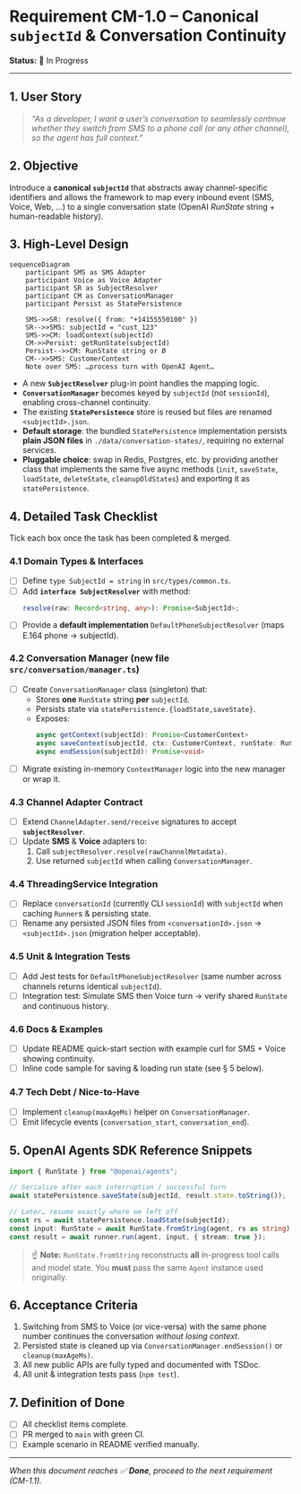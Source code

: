 # Requirement CM-1.0 – Canonical `subjectId` & Conversation Continuity

**Status:** 🚧 In Progress

---

## 1. User Story

> *“As a developer, I want a user’s conversation to seamlessly continue whether they switch from SMS to a phone call (or any other channel), so the agent has full context.”*

## 2. Objective

Introduce a **canonical `subjectId`** that abstracts away channel-specific identifiers and allows the framework to map every inbound event (SMS, Voice, Web, …) to a single conversation state (OpenAI *RunState* string + human-readable history).

## 3. High-Level Design

```mermaid
sequenceDiagram
    participant SMS as SMS Adapter
    participant Voice as Voice Adapter
    participant SR as SubjectResolver
    participant CM as ConversationManager
    participant Persist as StatePersistence

    SMS->>SR: resolve({ from: "+14155550100" })
    SR-->>SMS: subjectId = "cust_123"
    SMS->>CM: loadContext(subjectId)
    CM->>Persist: getRunState(subjectId)
    Persist-->>CM: RunState string or Ø
    CM-->>SMS: CustomerContext
    Note over SMS: …process turn with OpenAI Agent…
```

* A new **`SubjectResolver`** plug-in point handles the mapping logic.
* **`ConversationManager`** becomes keyed by `subjectId` (not `sessionId`), enabling cross-channel continuity.
* The existing **`StatePersistence`** store is reused but files are renamed `<subjectId>.json`.
* **Default storage**: the bundled `StatePersistence` implementation persists **plain JSON files** in `./data/conversation-states/`, requiring no external services.
* **Pluggable choice**: swap in Redis, Postgres, etc. by providing another class that implements the same five async methods (`init`, `saveState`, `loadState`, `deleteState`, `cleanupOldStates`) and exporting it as `statePersistence`.

## 4. Detailed Task Checklist

Tick each box once the task has been completed & merged.

### 4.1  Domain Types & Interfaces

- [ ] Define `type SubjectId = string` in `src/types/common.ts`.
- [ ] Add **`interface SubjectResolver`** with method:
  ```ts
  resolve(raw: Record<string, any>): Promise<SubjectId>;
  ```
- [ ] Provide a **default implementation** `DefaultPhoneSubjectResolver` (maps E.164 phone → subjectId).

### 4.2  Conversation Manager (new file `src/conversation/manager.ts`)

- [ ] Create `ConversationManager` class (singleton) that:
  * Stores **one** `RunState` string **per** `subjectId`.
  * Persists state via `statePersistence.{loadState,saveState}`.
  * Exposes:
    ```ts
    async getContext(subjectId): Promise<CustomerContext>
    async saveContext(subjectId, ctx: CustomerContext, runState: RunState): Promise<void>
    async endSession(subjectId): Promise<void>
    ```
- [ ] Migrate existing in-memory `ContextManager` logic into the new manager or wrap it.

### 4.3  Channel Adapter Contract

- [ ] Extend `ChannelAdapter.send/receive` signatures to accept **`subjectResolver`**.
- [ ] Update **SMS** & **Voice** adapters to:
  1. Call `subjectResolver.resolve(rawChannelMetadata)`.
  2. Use returned `subjectId` when calling `ConversationManager`.

### 4.4  ThreadingService Integration

- [ ] Replace `conversationId` (currently CLI `sessionId`) with `subjectId` when caching `Runner`s & persisting state.
- [ ] Rename any persisted JSON files from `<conversationId>.json` → `<subjectId>.json` (migration helper acceptable).

### 4.5  Unit & Integration Tests

- [ ] Add Jest tests for `DefaultPhoneSubjectResolver` (same number across channels returns identical `subjectId`).
- [ ] Integration test: Simulate SMS then Voice turn → verify shared `RunState` and continuous history.

### 4.6  Docs & Examples

- [ ] Update README quick-start section with example curl for SMS + Voice showing continuity.
- [ ] Inline code sample for saving & loading run state (see § 5 below).

### 4.7  Tech Debt / Nice-to-Have

- [ ] Implement `cleanup(maxAgeMs)` helper on `ConversationManager`.
- [ ] Emit lifecycle events (`conversation_start`, `conversation_end`).

## 5. OpenAI Agents SDK Reference Snippets

```ts
import { RunState } from "@openai/agents";

// Serialize after each interruption / successful turn
await statePersistence.saveState(subjectId, result.state.toString());

// Later… resume exactly where we left off
const rs = await statePersistence.loadState(subjectId);
const input: RunState = await RunState.fromString(agent, rs as string);
const result = await runner.run(agent, input, { stream: true });
```

> ☝️ **Note:** `RunState.fromString` reconstructs **all** in-progress tool calls and model state. You **must** pass the same `Agent` instance used originally.

## 6. Acceptance Criteria

1. Switching from SMS to Voice (or vice-versa) with the same phone number continues the conversation *without losing context*.
2. Persisted state is cleaned up via `ConversationManager.endSession()` or `cleanup(maxAgeMs)`.
3. All new public APIs are fully typed and documented with TSDoc.
4. All unit & integration tests pass (`npm test`).

## 7. Definition of Done

- [ ] All checklist items complete.
- [ ] PR merged to `main` with green CI.
- [ ] Example scenario in README verified manually.

---

*When this document reaches ✅ **Done**, proceed to the next requirement (CM-1.1).* 